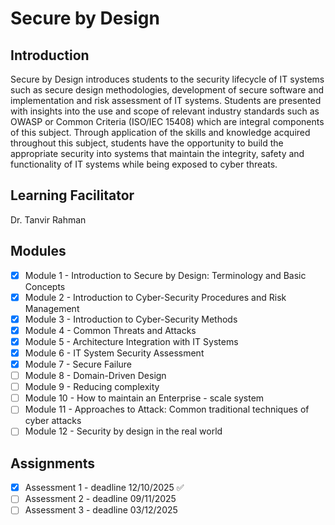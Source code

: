 # Secure by Design

## Introduction
Secure by Design introduces students to the security lifecycle of IT systems such as secure design methodologies, development of secure software and implementation and risk assessment of IT systems. Students are presented with insights into the use and scope of relevant industry standards such as OWASP or Common Criteria (ISO/IEC 15408) which are integral components of this subject. Through application of the skills and knowledge acquired throughout this subject, students have the opportunity to build the appropriate security into systems that maintain the integrity, safety and functionality of IT systems while being exposed to cyber threats.

## Learning Facilitator
Dr. Tanvir Rahman

## Modules
- [X] Module 1 - Introduction to Secure by Design: Terminology and Basic Concepts
- [X] Module 2 - Introduction to Cyber-Security Procedures and Risk Management
- [X] Module 3 - Introduction to Cyber-Security Methods
- [X] Module 4 - Common Threats and Attacks
- [X] Module 5 - Architecture Integration with IT Systems
- [X] Module 6 - IT System Security Assessment
- [X] Module 7 - Secure Failure
- [ ] Module 8 - Domain-Driven Design
- [ ] Module 9 - Reducing complexity
- [ ] Module 10 - How to maintain an Enterprise - scale system
- [ ] Module 11 - Approaches to Attack: Common traditional techniques of cyber attacks
- [ ] Module 12 - Security by design in the real world

## Assignments
- [X] Assessment 1 - deadline 12/10/2025 ✅
- [ ] Assessment 2 - deadline 09/11/2025
- [ ] Assessment 3 - deadline 03/12/2025